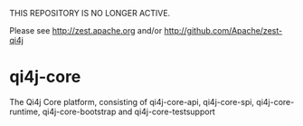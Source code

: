 THIS REPOSITORY IS NO LONGER ACTIVE.

Please see http://zest.apache.org and/or http://github.com/Apache/zest-qi4j

# qi4j-core
The Qi4j Core platform, consisting of qi4j-core-api, qi4j-core-spi, qi4j-core-runtime, qi4j-core-bootstrap and qi4j-core-testsupport
